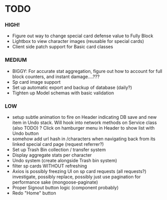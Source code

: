 # TODO

### HIGH!
- Figure out way to change special card defense value to Fully Block
- Lightbox to view character images (reusable for special cards)
- Client side patch support for Basic card classes

### MEDIUM
- BIGGY: For accurate stat aggregation, figure out how to account for full block counters, and instant damage....???
- Sp card image support
- Set up automatic export and backup of database (daily?)
- Tighten up Model schemas with basic validation

### LOW
- setup subtle animation to fire on Header indicating DB save and new item in Undo stack. Will hook into network methods on Service class (also TODO) ? Click on hamburger menu in Header to show list with Undo button
- somehow add url hash in /characters when navigating back from its linked special card page (request referrer?)
- Set up Trash Bin collection / transfer system
- Display aggregate stats per character
- Undo system (create alongside Trash bin system)
- filter sp cards WITHOUT refreshing
- Axios is possibly freezing UI on sp card requests (all requests?) investigate, possibly replace, possibly just use pagination for performance sake (mongoose-paginate)
- Proper Signout button logic (component probably)
- Redo "Home" button
